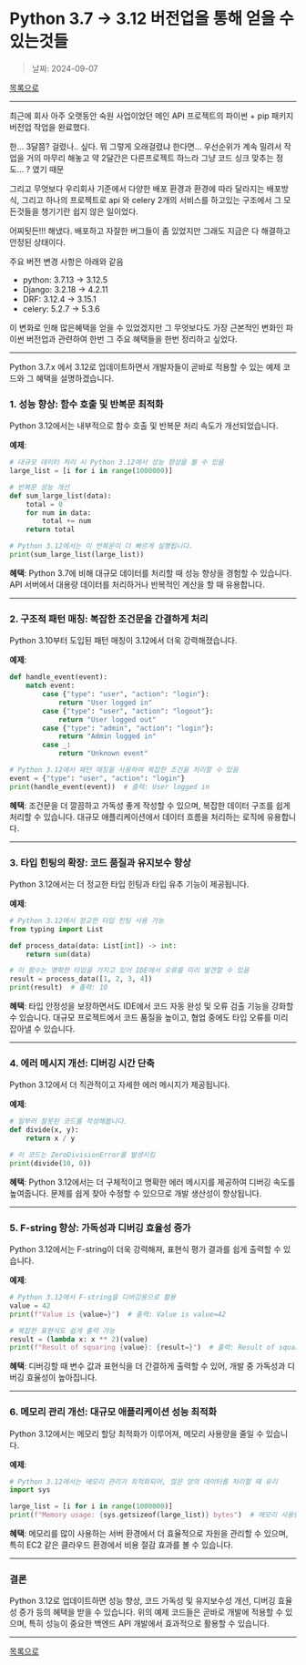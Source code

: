 # Python 3.7 -> 3.12 버전업을 통해 얻을 수 있는것들

> 날짜: 2024-09-07

[목록으로](https://shiwoo-park.github.io/blog)

---

최근에 회사 아주 오랫동안 숙원 사업이었던 메인 API 프로젝트의 파이썬 + pip 패키지 버전업 작업을 완료했다.

한... 3달쯤? 걸렸나.. 싶다. 뭐 그렇게 오래걸렸냐 한다면... 우선순위가 계속 밀려서 작업을 거의 마무리 해놓고 약 2달간은 다른프로젝트 하느라 그냥 코드 싱크 맞추는 정도... ? 였기 때문

그리고 무엇보다 우리회사 기준에서 다양한 배포 환경과 환경에 따라 달라지는 배포방식, 그리고 하나의 프로젝트로 api 와 celery 2개의 서비스를 하고있는 구조에서 그 모든것들을 챙기기란 쉽지 않은 일이었다.

어찌됫든!!! 해냈다. 배포하고 자잘한 버그들이 좀 있었지만 그래도 지금은 다 해결하고 안정된 상태이다.

주요 버전 변경 사항은 아래와 같음

- python: 3.7.13 -> 3.12.5
- Django: 3.2.18 -> 4.2.11
- DRF: 3.12.4 -> 3.15.1
- celery: 5.2.7 -> 5.3.6

이 변화로 인해 많은혜택을 얻을 수 있었겠지만 그 무엇보다도 가장 근본적인 변화인 파이썬 버전업과 관련하여 한번 그 주요 혜택들을 한번 정리하고 싶었다.

---

Python 3.7.x 에서 3.12로 업데이트하면서 개발자들이 곧바로 적용할 수 있는 예제 코드와 그 혜택을 설명하겠습니다.

### 1. **성능 향상**: 함수 호출 및 반복문 최적화
Python 3.12에서는 내부적으로 함수 호출 및 반복문 처리 속도가 개선되었습니다.

**예제**:
```python
# 대규모 데이터 처리 시 Python 3.12에서 성능 향상을 볼 수 있음
large_list = [i for i in range(1000000)]

# 반복문 성능 개선
def sum_large_list(data):
    total = 0
    for num in data:
        total += num
    return total

# Python 3.12에서는 이 반복문이 더 빠르게 실행됩니다.
print(sum_large_list(large_list))
```

**혜택**:
Python 3.7에 비해 대규모 데이터를 처리할 때 성능 향상을 경험할 수 있습니다. API 서버에서 대용량 데이터를 처리하거나 반복적인 계산을 할 때 유용합니다.

---

### 2. **구조적 패턴 매칭**: 복잡한 조건문을 간결하게 처리
Python 3.10부터 도입된 패턴 매칭이 3.12에서 더욱 강력해졌습니다.

**예제**:
```python
def handle_event(event):
    match event:
        case {"type": "user", "action": "login"}:
            return "User logged in"
        case {"type": "user", "action": "logout"}:
            return "User logged out"
        case {"type": "admin", "action": "login"}:
            return "Admin logged in"
        case _:
            return "Unknown event"

# Python 3.12에서 패턴 매칭을 사용하여 복잡한 조건을 처리할 수 있음
event = {"type": "user", "action": "login"}
print(handle_event(event))  # 출력: User logged in
```

**혜택**:
조건문을 더 깔끔하고 가독성 좋게 작성할 수 있으며, 복잡한 데이터 구조를 쉽게 처리할 수 있습니다. 대규모 애플리케이션에서 데이터 흐름을 처리하는 로직에 유용합니다.

---

### 3. **타입 힌팅의 확장**: 코드 품질과 유지보수 향상
Python 3.12에서는 더 정교한 타입 힌팅과 타입 유추 기능이 제공됩니다.

**예제**:
```python
# Python 3.12에서 정교한 타입 힌팅 사용 가능
from typing import List

def process_data(data: List[int]) -> int:
    return sum(data)

# 이 함수는 명확한 타입을 가지고 있어 IDE에서 오류를 미리 발견할 수 있음
result = process_data([1, 2, 3, 4])
print(result)  # 출력: 10
```

**혜택**:
타입 안정성을 보장하면서도 IDE에서 코드 자동 완성 및 오류 검출 기능을 강화할 수 있습니다. 대규모 프로젝트에서 코드 품질을 높이고, 협업 중에도 타입 오류를 미리 잡아낼 수 있습니다.

---

### 4. **에러 메시지 개선**: 디버깅 시간 단축
Python 3.12에서 더 직관적이고 자세한 에러 메시지가 제공됩니다.

**예제**:
```python
# 일부러 잘못된 코드를 작성해봅니다.
def divide(x, y):
    return x / y

# 이 코드는 ZeroDivisionError를 발생시킴
print(divide(10, 0))
```

**혜택**:
Python 3.12에서는 더 구체적이고 명확한 에러 메시지를 제공하여 디버깅 속도를 높여줍니다. 문제를 쉽게 찾아 수정할 수 있으므로 개발 생산성이 향상됩니다.

---

### 5. **F-string 향상**: 가독성과 디버깅 효율성 증가
Python 3.12에서는 F-string이 더욱 강력해져, 표현식 평가 결과를 쉽게 출력할 수 있습니다.

**예제**:
```python
# Python 3.12에서 F-string을 디버깅용으로 활용
value = 42
print(f"Value is {value=}")  # 출력: Value is value=42

# 복잡한 표현식도 쉽게 출력 가능
result = (lambda x: x ** 2)(value)
print(f"Result of squaring {value}: {result=}")  # 출력: Result of squaring 42: result=1764
```

**혜택**:
디버깅할 때 변수 값과 표현식을 더 간결하게 출력할 수 있어, 개발 중 가독성과 디버깅 효율성이 높아집니다.

---

### 6. **메모리 관리 개선**: 대규모 애플리케이션 성능 최적화
Python 3.12에서는 메모리 할당 최적화가 이루어져, 메모리 사용량을 줄일 수 있습니다.

**예제**:
```python
# Python 3.12에서는 메모리 관리가 최적화되어, 많은 양의 데이터를 처리할 때 유리
import sys

large_list = [i for i in range(1000000)]
print(f"Memory usage: {sys.getsizeof(large_list)} bytes")  # 메모리 사용량 출력
```

**혜택**:
메모리를 많이 사용하는 서버 환경에서 더 효율적으로 자원을 관리할 수 있으며, 특히 EC2 같은 클라우드 환경에서 비용 절감 효과를 볼 수 있습니다.

---

### 결론
Python 3.12로 업데이트하면 성능 향상, 코드 가독성 및 유지보수성 개선, 디버깅 효율성 증가 등의 혜택을 받을 수 있습니다. 위의 예제 코드들은 곧바로 개발에 적용할 수 있으며, 특히 성능이 중요한 백엔드 API 개발에서 효과적으로 활용할 수 있습니다.


---

[목록으로](https://shiwoo-park.github.io/blog)
